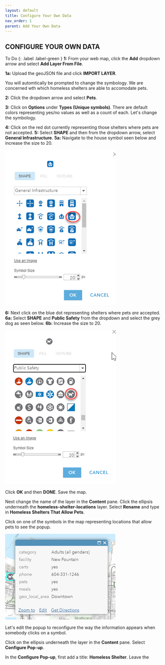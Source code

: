 ```yaml
---
layout: default
title: Configure Your Own Data
nav_order: 1
parent: Add Your Own Data
---
```


## CONFIGURE YOUR OWN DATA

To Do
{: .label .label-green }
**1:** From your web map, click the **Add** dropdown arrow and select **Add Layer From File**.

  **1a:** Upload the geoJSON file and click **IMPORT LAYER**.

You will automtically be prompted to change the symbology. 
We are concerned wth which homeless shelters are able to accomodate pets.

**2:** Click the dropdown arrow and select **Pets**. 

**3:** Click on **Options** under **Types (Unique symbols)**.
There are default colors representing yes/no values as well as a count of each.
Let's change the symbology.

**4:** Click on the red dot currently representing those shelters where pets are not accepted.
**5:** Select **SHAPE** and then from the dropdown arrow, select **General Infrastructure**. 
  **5a:** Navigate to the house symbol seen below and increase the size to 20.

![blueHouse.jpg](https://raw.githubusercontent.com/fiddleHeads/intro-AGOL/master/content/images/blueHouse.jpg)

**6:** Next click on the blue dot representing shelters where pets *are* accepted.
  **6a:** Select **SHAPE** and **Public Safety** from the dropdown and select the grey dog as seen below. 
  **6b:** Increase the size to 20.

![greydog.jpg](https://raw.githubusercontent.com/fiddleHeads/intro-AGOL/master/content/images/greyDog.jpg)

Click **OK** and then **DONE**.
Save the map.

Next change the name of the layer in the **Content** pane.
Click the ellipsis underneath the **homeless-shelter-locations** layer.
Select **Rename** and type in **Homeless Shelters That Allow Pets**.

Click on one of the symbols in the map representing locations that allow pets to see the popup.

![popup.jpg](https://raw.githubusercontent.com/fiddleHeads/intro-AGOL/master/content/images/popup.jpg)

Let's edit the popup to reconfigure the way the information appears when somebody clicks on a symbol.

Click on the ellipsis underneath the layer in the **Content** pane. 
Select **Configure Pop-up**.

In the **Configure Pop-up**, first add a title: **Homeless Shelter**.
Leave the 



